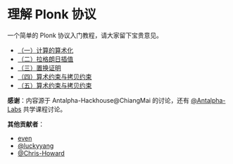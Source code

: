 #  理解 Plonk 协议

一个简单的 Plonk 协议入门教程，请大家留下宝贵意见。

- [（一）计算的算术化](plonk-arithmetization.md)
- [（二）拉格朗日插值](plonk-lagrange-basis.md)
- [（三）置换证明](plonk-permutation.md)
- [（四）算术约束与拷贝约束](plonk-constraints.md)
- [（五）算术约束与拷贝约束](plonk-constraints.md)

**感谢**：内容源于 Antalpha-Hackhouse@ChiangMai 的讨论，还有 [@Antalpha-Labs](https://github.com/Antalpha-Labs/zkp-co-learn) 共学课程讨论。

**其他贡献者**：
- [even](https://github.com/10to4)
- [@luckyyang](https://github.com/luckyyang)
- [@Chris-Howard](https://www.github.com/Chris-Howard)
